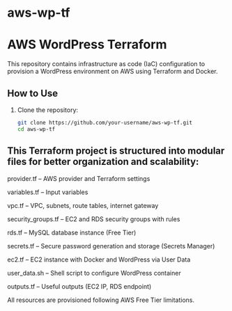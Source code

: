 # aws-wp-tf

# AWS WordPress Terraform

This repository contains infrastructure as code (IaC) configuration to provision a WordPress environment on AWS using Terraform and Docker.

## How to Use

1. Clone the repository:
   ```bash
   git clone https://github.com/your-username/aws-wp-tf.git
   cd aws-wp-tf

## This Terraform project is structured into modular files for better organization and scalability:

 provider.tf – AWS provider and Terraform settings

 variables.tf – Input variables

 vpc.tf – VPC, subnets, route tables, internet gateway

 security_groups.tf – EC2 and RDS security groups with rules

 rds.tf – MySQL database instance (Free Tier)

 secrets.tf – Secure password generation and storage (Secrets Manager)

 ec2.tf – EC2 instance with Docker and WordPress via User Data

 user_data.sh – Shell script to configure WordPress container
 
 outputs.tf – Useful outputs (EC2 IP, RDS endpoint)

 All resources are provisioned following AWS Free Tier limitations.